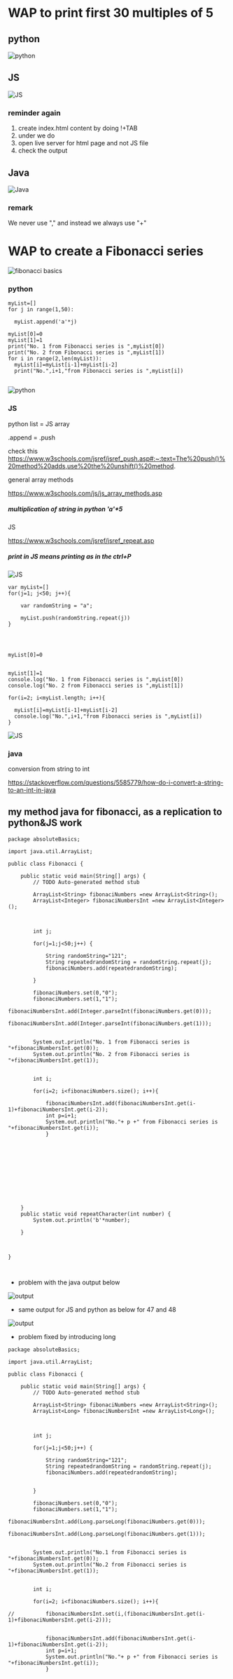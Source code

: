 # WAP to print first 30 multiples of 5

## python

![python](https://github.com/anindameister/absoluteBasics/blob/master/snaps/1.PNG)

## JS

![JS](https://github.com/anindameister/absoluteBasics/blob/master/snaps/2.PNG)

### reminder again

1. create index.html content by doing !+TAB
2. under <body> we do <script src="jsFilename.js"></script>
3. open live server for html page and not JS file
4. check the output

## Java

![Java](https://github.com/anindameister/absoluteBasics/blob/master/snaps/3.PNG)

### remark

We never use "," and instead we always use "+"

# WAP to create a Fibonacci series

![fibonacci basics](https://github.com/anindameister/absoluteBasics/blob/master/snaps/5.jpeg)

### python

```
myList=[]
for j in range(1,50):
  
  myList.append('a'*j)

myList[0]=0
myList[1]=1
print("No. 1 from Fibonacci series is ",myList[0])
print("No. 2 from Fibonacci series is ",myList[1])
for i in range(2,len(myList)):
  myList[i]=myList[i-1]+myList[i-2]
  print("No.",i+1,"from Fibonacci series is ",myList[i])
  
```
![python](https://github.com/anindameister/absoluteBasics/blob/master/snaps/4.PNG)

### JS

python list = JS array

.append = .push

check this
https://www.w3schools.com/jsref/jsref_push.asp#:~:text=The%20push()%20method%20adds,use%20the%20unshift()%20method.


general array methods

https://www.w3schools.com/js/js_array_methods.asp


##### multiplication of string in python 'a'*5

JS 

https://www.w3schools.com/jsref/jsref_repeat.asp

##### print in JS means printing as in the ctrl+P

![JS](https://github.com/anindameister/absoluteBasics/blob/master/snaps/14.PNG)

```
var myList=[]
for(j=1; j<50; j++){

    var randomString = "a";

    myList.push(randomString.repeat(j))
}
 

  

myList[0]=0


myList[1]=1
console.log("No. 1 from Fibonacci series is ",myList[0])
console.log("No. 2 from Fibonacci series is ",myList[1])

for(i=2; i<myList.length; i++){

  myList[i]=myList[i-1]+myList[i-2]
  console.log("No.",i+1,"from Fibonacci series is ",myList[i])
}
```



![JS](https://github.com/anindameister/absoluteBasics/blob/master/snaps/5.PNG)

### java

conversion from string to int

https://stackoverflow.com/questions/5585779/how-do-i-convert-a-string-to-an-int-in-java


## my method java for fibonacci, as a replication to python&JS work
```
package absoluteBasics;

import java.util.ArrayList;

public class Fibonacci {

	public static void main(String[] args) {
		// TODO Auto-generated method stub
		
		ArrayList<String> fibonaciNumbers =new ArrayList<String>();
		ArrayList<Integer> fibonaciNumbersInt =new ArrayList<Integer>();
		

		
		int j;
		
		for(j=1;j<50;j++) {
			
			String randomString="121";
			String repeatedrandomString = randomString.repeat(j);
			fibonaciNumbers.add(repeatedrandomString);
	
		}

		fibonaciNumbers.set(0,"0");
		fibonaciNumbers.set(1,"1");
		fibonaciNumbersInt.add(Integer.parseInt(fibonaciNumbers.get(0)));
		fibonaciNumbersInt.add(Integer.parseInt(fibonaciNumbers.get(1)));


		System.out.println("No. 1 from Fibonacci series is "+fibonaciNumbersInt.get(0));
		System.out.println("No. 2 from Fibonacci series is "+fibonaciNumbersInt.get(1));

		
		int i;

		for(i=2; i<fibonaciNumbers.size(); i++){

			fibonaciNumbersInt.add(fibonaciNumbersInt.get(i-1)+fibonaciNumbersInt.get(i-2));
			int p=i+1;
			System.out.println("No."+ p +" from Fibonacci series is "+fibonaciNumbersInt.get(i));
			}
		
		

		
		
			
			
		

		
		
	}
	public static void repeatCharacter(int number) {
		System.out.println('b'*number);
		
	}

	
	
}



```
- problem with the java output below

![output](https://github.com/anindameister/absoluteBasics/blob/master/snaps/15.PNG)

- same output for JS and python as below for 47 and 48

![output](https://github.com/anindameister/absoluteBasics/blob/master/snaps/16.PNG)

- problem fixed by introducing long

```
package absoluteBasics;

import java.util.ArrayList;

public class Fibonacci {

	public static void main(String[] args) {
		// TODO Auto-generated method stub
		
		ArrayList<String> fibonaciNumbers =new ArrayList<String>();
		ArrayList<Long> fibonaciNumbersInt =new ArrayList<Long>();
		

		
		int j;
		
		for(j=1;j<50;j++) {
			
			String randomString="121";
			String repeatedrandomString = randomString.repeat(j);
			fibonaciNumbers.add(repeatedrandomString);
			
	
		}

		fibonaciNumbers.set(0,"0");
		fibonaciNumbers.set(1,"1");
		fibonaciNumbersInt.add(Long.parseLong(fibonaciNumbers.get(0)));
		fibonaciNumbersInt.add(Long.parseLong(fibonaciNumbers.get(1)));


		System.out.println("No.1 from Fibonacci series is "+fibonaciNumbersInt.get(0));
		System.out.println("No.2 from Fibonacci series is "+fibonaciNumbersInt.get(1));

		
		int i;

		for(i=2; i<fibonaciNumbers.size(); i++){
		
//			fibonaciNumbersInt.set(i,(fibonaciNumbersInt.get(i-1)+fibonaciNumbersInt.get(i-2)));
			
			
			fibonaciNumbersInt.add(fibonaciNumbersInt.get(i-1)+fibonaciNumbersInt.get(i-2));
			int p=i+1;
			System.out.println("No."+ p +" from Fibonacci series is "+fibonaciNumbersInt.get(i));
			}

		

		
		
			
			
		

		
		
	}
	public static void repeatCharacter(int number) {
		System.out.println('b'*number);
		
	}

	
	
}

```

- aritree methods

- java

```
int num1=0;
int num2=1;

int range=10;(or take range from user)

for (int i=0; i<range;i++)
{
      System.out.println(num1);
      int num3= num1+num2;
      num1= num2;
      num2= num3;
}
```


# WAP to check whether the number is Armstrong number or not... Take user input for numbers



### python 

```
userInputoriginal=int(input("enter a number to check if it's armstrong or not:"))

userInput=str(userInputoriginal)

userInput=list(userInput)



lengthUserInput=len(userInput)

newList=[]
for i in range(0,len(userInput)):
  userInput[i]=int(userInput[i])
  userInput[i]=pow(userInput[i], 3)
  newList.append(userInput[i])
  

summed=sum(newList)
if userInputoriginal==summed:
  print("congrats, you have chosen a armstrong number")
else:
  print("not a armstrong number")
  
```

![scribbling](https://github.com/anindameister/absoluteBasics/blob/master/snaps/7.jpeg)

- java

```
package absoluteBasics;
import java.util.*;  
public class ArmstrongNumber {

	public static void main(String[] args) {
	
		Scanner userInputoriginal= new Scanner(System.in);    
		System.out.print("enter a number to check if it's armstrong or not:");  
		int userInput= userInputoriginal.nextInt();  
		userInputoriginal.close();
		String userInput2string = Integer.toString(userInput); 
		ArrayList<String> userInput2string2list =new ArrayList<String>();
//		https://www.tutorialspoint.com/java/java_string_split.htm
	      for (String retval: userInput2string.split("")) {
	  		
	    	 int retvalInted=Integer.parseInt(retval); 
	    	 int cubeddRetvalInted=retvalInted*retvalInted*retvalInted;
	    	 String stringedCubeddRetvalInted=Integer.toString(cubeddRetvalInted);
	    	 

			userInput2string2list.add(stringedCubeddRetvalInted);
//	          System.out.println(userInput2string2list);
	       }
		

		int lengthUserInput=userInput2string2list.size();
		
		ArrayList<Integer> userInput2string2listInteger =new ArrayList<Integer>();
		int i;
		for (i=0;i<lengthUserInput;i++) {
			userInput2string2listInteger.add(Integer.parseInt(userInput2string2list.get(i)));
	
//			System.out.println(userInput2string2listInteger);
		
			}
//		https://stackoverflow.com/questions/16242733/sum-all-the-elements-java-arraylist	
		int sum = 0;
		for(int j = 0; j < userInput2string2listInteger.size(); j++) {
		    sum += userInput2string2listInteger.get(j);
		}
		if (userInput==sum) {
//			System.out.println(userInput);
//			System.out.println(sum);
			System.out.println("congrats, you have chosen an armstrong number");
			
		}else {
//			System.out.println(userInput);
//			System.out.println(sum);
			System.out.println("armstrong number have not been chosen by you");
			
		}
	

		
	

	}

}

```
- website: 

![power](https://github.com/anindameister/absoluteBasics/blob/master/snaps/17.PNG)

# WAP to check whether a number is a palindrome or not.. Take number as user input

### python 

```
userInputoriginal=int(input("enter a number to check if it's palindrome or not:"))


userInput=str(userInputoriginal)
userInput=list(userInput)

userInput2breversed=userInput[:]

userInput2breversed.reverse()

myList=[]
for i in range(0, len(userInput2breversed)): 
    userInput2breversed[i] = int(userInput2breversed[i]) 
    myList.append(userInput2breversed[i])

# print(myList)

def convert(list): 
      
    # Converting integer list to string list 
    s = [str(i) for i in list] 
      
    # Join list items using join() 
    res = int("".join(s)) 
      
    return(res) 
  
reversedUserInput=convert(myList)
# print(reversedUserInput) 

if reversedUserInput==userInputoriginal:
  print("user inputted palindrome")
else:
  print("user's input is not palindrome")
 
```

- java Palindrome for number

```
package absoluteBasics;

import java.util.ArrayList;
import java.util.Arrays;
import java.util.Scanner;

public class PalindromeInteger {
	public static void main(String[] args) {
		Scanner userInputoriginal= new Scanner(System.in);    
		System.out.print("enter a number to check if it's palindrome or not:");  
		int userInput= userInputoriginal.nextInt();  
		userInputoriginal.close();
//		https://www.programiz.com/java-programming/examples/digits-count
		int count = 0;
		int userInput2=userInput;
		while(userInput2 != 0)
        {
          
			userInput2 /= 10;
            ++count;
        }
//		System.out.println(count);
//		System.out.println("_________");

		
		String userInput2string = Integer.toString(userInput); 
		 

		
		
	
		ArrayList<String> userInput2string2list =new ArrayList<String>();
		ArrayList<String> userInput2string2list2 =new ArrayList<String>();
		for (String retval: userInput2string.split("")) {

			int retvalInted=Integer.parseInt(retval); 
			String stringedRetvalInted=Integer.toString(retvalInted);
			userInput2string2list.add(stringedRetvalInted);
			
		}
		for (int j=userInput2string2list.size()-1;j>=0;j--) {
			userInput2string2list2.add(userInput2string2list.get(j));
		
			
		}
		
		//https://www.tutorialspoint.com/How-to-create-a-string-from-a-Java-ArrayList#:~:text=To%20convert%20the%20contents%20of,using%20the%20toString()%20method.

		
		StringBuffer sb = new StringBuffer();
		
	      for (String s : userInput2string2list2) {
	          sb.append(s);
	       }
	      String str = sb.toString();
	      int IntedStr=Integer.parseInt(str); 
	      
//	      System.out.println(IntedStr);
	      
	      if (userInput==IntedStr){
	    	  System.out.println("input palindrome");
	    	  
	      }else {
	    	  System.out.println("input NOT palindrome");
	      }
		
			
			 
	}}
	```
![BasicLoopThe otherway](https://github.com/anindameister/absoluteBasics/blob/master/snaps/18.PNG)	
	

#### geels4geeks4ever
1
![geels4geeks4ever](https://github.com/anindameister/absoluteBasics/blob/master/snaps/7.PNG)
2
![geels4geeks4ever](https://github.com/anindameister/absoluteBasics/blob/master/snaps/8.PNG)
3
![geels4geeks4ever](https://github.com/anindameister/absoluteBasics/blob/master/snaps/9.PNG)
4
![geels4geeks4ever](https://github.com/anindameister/absoluteBasics/blob/master/snaps/10.PNG)

# palindrome for strings

### python 

```
userInputoriginal=input("enter a string to check if it's palindrome or not:")


# userInput=str(userInputoriginal)
userInput=list(userInputoriginal)

userInput2breversed=userInput[:]

userInput2breversed.reverse()



def convert(list): 
      

      
    # Join list items using join() 
    res = ("".join(list)) 
      
    return(res) 
  
reversedUserInput=convert(userInput2breversed)


if reversedUserInput==userInputoriginal:
  print("user inputted palindrome")
else:
  print("user's input is not palindrome")
```
![output](https://github.com/anindameister/absoluteBasics/blob/master/snaps/11.PNG)

- java palindrome for strings

```
package absoluteBasics;

import java.util.ArrayList;

import java.util.Scanner;

public class PalindromeString {
	public static void main(String[] args) {
		Scanner userInputoriginal= new Scanner(System.in);    
		System.out.print("enter a word to check if it's palindrome or not:");  
		String userInput= userInputoriginal.nextLine();  
		userInputoriginal.close();

		
		
		
		
	
		ArrayList<String> userInput2string2list =new ArrayList<String>();
		ArrayList<String> userInput2string2list2 =new ArrayList<String>();
		for (String retval: userInput.split("")) {

			
			
			userInput2string2list.add(retval);
			
		}
		for (int j=userInput2string2list.size()-1;j>=0;j--) {
			userInput2string2list2.add(userInput2string2list.get(j));
		
			
		}
		
		//https://www.tutorialspoint.com/How-to-create-a-string-from-a-Java-ArrayList#:~:text=To%20convert%20the%20contents%20of,using%20the%20toString()%20method.

		
		StringBuffer sb = new StringBuffer();
		
	      for (String s : userInput2string2list2) {
	          sb.append(s);
	       }
	      String str = sb.toString();
	      
	      
	      System.out.println(str);
	      System.out.println(userInput);
	      
//	      https://www.geeksforgeeks.org/compare-two-strings-in-java/
	      
	      if (userInput.contentEquals(str)==true){
	    	  System.out.println("input palindrome");
	    	  
	      }else {
	    	  System.out.println("input NOT palindrome");
	      }
		
			
			 
	}

}

```
